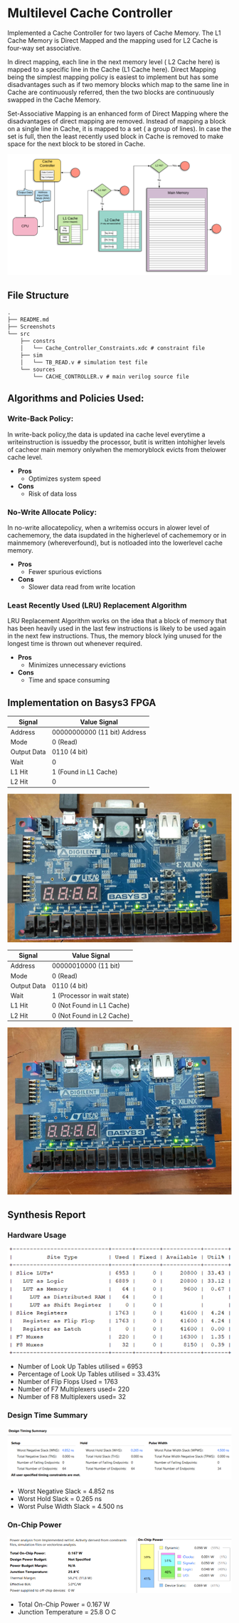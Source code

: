 # Multilevel Cache Controller

Implemented a Cache Controller for two layers of Cache Memory. The L1 Cache Memory is Direct Mapped and the mapping used for L2 Cache is four-way set associative.

In direct mapping, each line in the next memory level ( L2 Cache here) is mapped to a specific line in the Cache (L1 Cache here). Direct Mapping being the simplest mapping policy is easiest to implement but has some disadvantages such as if two memory blocks which map to the same line in Cache are continuously referred, then the two blocks are continuously swapped in the Cache Memory.

Set-Associative Mapping is an enhanced form of Direct Mapping where the disadvantages of direct mapping are removed. Instead of mapping a block on a single line in Cache, it is mapped to a set ( a group of lines). In case the set is full, then the least recently used block in Cache is removed to make space for the next block to be stored in Cache.

![Block Diagram](Screenshots/block-diagram.png)

## File Structure
```shell
.
├── README.md
├── Screenshots
└── src
    ├── constrs
    │   └── Cache_Controller_Constraints.xdc # constraint file
    ├── sim
    │   └── TB_READ.v # simulation test file
    └── sources
        └── CACHE_CONTROLLER.v # main verilog source file
```

## Algorithms and Policies Used:

### Write-Back Policy:

In write-back policy,the data is updated ina cache level everytime a writeinstruction is issuedby the processor, butit is written intohigher levels of cacheor main memory onlywhen the memoryblock evicts from thelower cache level.

- **Pros**
  - Optimizes system speed
- **Cons**
  - Risk of data loss

### No-Write Allocate Policy:

In no-write allocatepolicy, when a writemiss occurs in alower level of cachememory, the data isupdated in the higherlevel of cachememory or in mainmemory (whereverfound), but is notloaded into the lowerlevel cache memory.

- **Pros**
  - Fewer spurious evictions
- **Cons**
  - Slower data read from write location

### Least Recently Used (LRU) Replacement Algorithm

LRU Replacement Algorithm works on the idea that a block of memory that has been heavily used in the last few instructions is likely to be used again in the next few instructions. Thus, the memory block lying unused for the longest time is thrown out whenever required.

- **Pros**
  - Minimizes unnecessary evictions
- **Cons**
  - Time and space consuming

## Implementation on Basys3 FPGA

| Signal      | Value Signal                 |
| ----------- | ---------------------------- |
| Address     | 00000000000 (11 bit) Address |
| Mode        | 0 (Read)                     |
| Output Data | 0110 (4 bit)                 |
| Wait        | 0                            |
| L1 Hit      | 1 (Found in L1 Cache)        |
| L2 Hit      | 0                            |

![Implementation 1](Screenshots/implementation1.png)

| Signal      | Value Signal                |
| ----------- | --------------------------- |
| Address     | 00000010000 (11 bit)        |
| Mode        | 0 (Read)                    |
| Output Data | 0110 (4 bit)                |
| Wait        | 1 (Processor in wait state) |
| L1 Hit      | 0 (Not Found in L1 Cache)   |
| L2 Hit      | 0 (Not Found in L2 Cache)   |

![Implementation 2](Screenshots/implementation2.png)

## Synthesis Report

### Hardware Usage

![Report 1](Screenshots/repor1.png)

- Number of Look Up Tables utilised = 6953
- Percentage of Look Up Tables utilised = 33.43%
- Number of Flip Flops Used = 1763
- Number of F7 Multiplexers used= 220
- Number of F8 Multiplexers used= 32

### Design Time Summary

![Report 2](Screenshots/report2.png)

- Worst Negative Slack = 4.852 ns
- Worst Hold Slack = 0.265 ns
- Worst Pulse Width Slack = 4.500 ns

### On-Chip Power
![Report 3](Screenshots/report3.png)
- Total On-Chip Power = 0.167 W
- Junction Temperature = 25.8 O C
